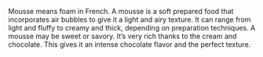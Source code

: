 Mousse means foam in French.
A mousse is a soft prepared food that incorporates air bubbles to give it a light and airy texture. It can range from light and fluffy to creamy and thick, depending on preparation techniques. A mousse may be sweet or savory.
 It’s very rich thanks to the cream and chocolate.
 This gives it an intense chocolate flavor and the perfect texture.
